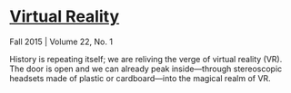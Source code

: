 # [Virtual Reality]

Fall 2015 | Volume 22, No. 1

History is repeating itself; we are reliving the verge of virtual reality
(VR). The door is open and we can already peak inside—through stereoscopic
headsets made of plastic or cardboard—into the magical realm of VR.

[Virtual Reality]: http://xrds.acm.org/archives.cfm?iid=2843949
